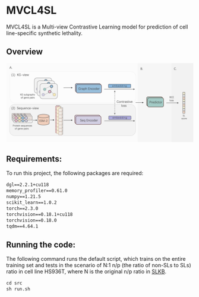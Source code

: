 # MVCL4SL
MVCL4SL is a Multi-view Contrastive Learning model for prediction of cell line-specific synthetic lethality.

## Overview
![image](./pipeline.png)

## Requirements:
To run this project, the following packages are required:
```
dgl==2.2.1+cu118
memory_profiler==0.61.0
numpy==1.21.5
scikit_learn==1.0.2
torch==2.3.0
torchvision==0.18.1+cu118
torchvision==0.18.0
tqdm==4.64.1
```

## Running the code:
The following command runs the default script, which trains on the entire training set and tests in the scenario of N:1 n/p (the ratio of non-SLs to SLs) ratio in cell line HS936T, where N is the original n/p ratio in [SLKB](https://slkb.osubmi.org).

```
cd src 
sh run.sh
```
